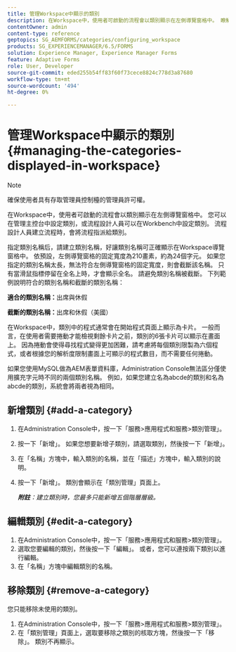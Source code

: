 ```yaml
---
title: 管理Workspace中顯示的類別
description: 在Workspace中，使用者可啟動的流程會以類別顯示在左側導覽窗格中。 瞭解如何管理Workspace中顯示的這些類別。
contentOwner: admin
content-type: reference
geptopics: SG_AEMFORMS/categories/configuring_workspace
products: SG_EXPERIENCEMANAGER/6.5/FORMS
solution: Experience Manager, Experience Manager Forms
feature: Adaptive Forms
role: User, Developer
source-git-commit: eded255b54ff83f60f73cece8824c778d3a87680
workflow-type: tm+mt
source-wordcount: '494'
ht-degree: 0%

---
```


# 管理Workspace中顯示的類別 {#managing-the-categories-displayed-in-workspace}

>[!NOTE]
> 
> 確保使用者具有存取管理員控制檯的管理員許可權。

在Workspace中，使用者可啟動的流程會以類別顯示在左側導覽窗格中。 您可以在管理主控台中設定類別，或流程設計人員可以在Workbench中設定類別。 流程設計人員建立流程時，會將流程指派給類別。

指定類別名稱后，請建立類別名稱，好讓類別名稱可正確顯示在Workspace導覽窗格中。 依預設，左側導覽窗格的固定寬度為210畫素，約為24個字元。 如果您指定的類別名稱太長，無法符合左側導覽窗格的固定寬度，則會截斷該名稱。 只有當滑鼠指標停留在全名上時，才會顯示全名。 請避免類別名稱被截斷。 下列範例說明符合的類別名稱和截斷的類別名稱：

**適合的類別名稱：**&#x200B;出席與休假

**截斷的類別名稱：**&#x200B;出席和休假（美國）

在Workspace中，類別中的程式通常會在開始程式頁面上顯示為卡片。 一般而言，在使用者需要捲動才能檢視剩餘卡片之前，類別的6張卡片可以顯示在畫面上。 因為捲動會使得尋找程式變得更加困難，請考慮將每個類別限製為六個程式，或者根據您的解析度限制畫面上可顯示的程式數目，而不需要任何捲動。

如果您使用MySQL做為AEM表單資料庫，Administration Console無法區分僅使用擴充字元時不同的兩個類別名稱。 例如，如果您建立名為abcde的類別和名為abcde的類別，系統會將兩者視為相同。

## 新增類別 {#add-a-category}

1. 在Administration Console中，按一下「服務>應用程式和服務>類別管理」。
1. 按一下「新增」。 如果您想要新增子類別，請選取類別，然後按一下「新增」。
1. 在「名稱」方塊中，輸入類別的名稱，並在「描述」方塊中，輸入類別的說明。
1. 按一下「新增」。 類別會顯示在「類別管理」頁面上。

   ***附註&#x200B;**：建立類別時，您最多只能新增五個階層層級。*

## 編輯類別 {#edit-a-category}

1. 在Administration Console中，按一下「服務>應用程式和服務>類別管理」。
1. 選取您要編輯的類別，然後按一下「編輯」。 或者，您可以連按兩下類別以進行編輯。
1. 在「名稱」方塊中編輯類別的名稱。

## 移除類別 {#remove-a-category}

您只能移除未使用的類別。

1. 在Administration Console中，按一下「服務>應用程式和服務>類別管理」。
1. 在「類別管理」頁面上，選取要移除之類別的核取方塊，然後按一下「移除」。 類別不再顯示。
